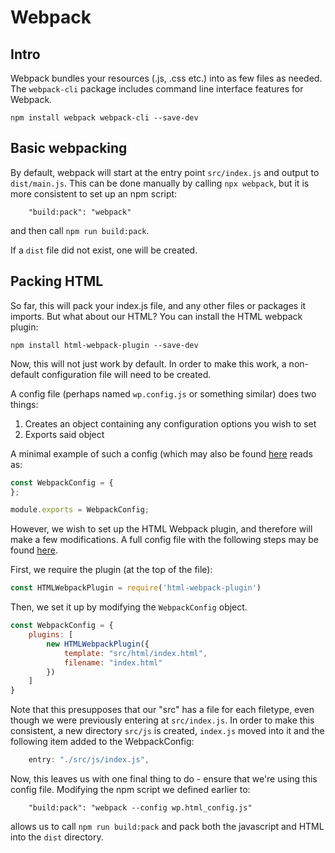 # Webpack

## Intro

Webpack bundles your resources (.js, .css etc.) into as few files as needed.
The `webpack-cli` package includes command line interface features for Webpack.

```
npm install webpack webpack-cli --save-dev
```

## Basic webpacking

By default, webpack will start at the entry point `src/index.js` and output to `dist/main.js`.
This can be done manually by calling `npx webpack`, but it is more consistent to set up an npm script:
```
    "build:pack": "webpack"
```
and then call `npm run build:pack`.

If a `dist` file did not exist, one will be created.

## Packing HTML

So far, this will pack your index.js file, and any other files or packages it imports.
But what about our HTML?
You can install the HTML webpack plugin:
```
npm install html-webpack-plugin --save-dev
```

Now, this will not just work by default.
In order to make this work, a non-default configuration file will need to be created.

A config file (perhaps named `wp.config.js` or something similar) does two things:
1. Creates an object containing any configuration options you wish to set
2. Exports said object

A minimal example of such a config (which may also be found [here](https://github.com/OneSlightWeirdo/npm-notes/blob/master/webpack-demo/wp.base_config.js) reads as:

```js
const WebpackConfig = {
};

module.exports = WebpackConfig;
```

However, we wish to set up the HTML Webpack plugin, and therefore will make a few modifications.
A full config file with the following steps may be found [here](https://github.com/OneSlightWeirdo/npm-notes/blob/master/webpack-demo/wp.html_config.js).

First, we require the plugin (at the top of the file):
```js
const HTMLWebpackPlugin = require('html-webpack-plugin')
```

Then, we set it up by modifying the `WebpackConfig` object.

```js
const WebpackConfig = {
    plugins: [
        new HTMLWebpackPlugin({
            template: "src/html/index.html",
            filename: "index.html"
        })
    ]
}
```
Note that this presupposes that our "src" has a file for each filetype, even though we were previously entering at `src/index.js`.
In order to make this consistent, a new directory `src/js` is created, `index.js` moved into it and the following item added to the WebpackConfig:

```js
    entry: "./src/js/index.js",
```

Now, this leaves us with one final thing to do - ensure that we're using this config file.
Modifying the npm script we defined earlier to:
```
    "build:pack": "webpack --config wp.html_config.js"
```
allows us to call `npm run build:pack` and pack both the javascript and HTML into the `dist` directory.


